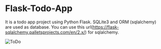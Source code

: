 # Flask-Todo-App


It is a todo app project using Python Flask.
SQLite3 and ORM (sqlalchemy) are used as database.
You can use this url(https://flask-sqlalchemy.palletsprojects.com/en/2.x/)  for sqlalchemy.

![ToDo](https://raw.githubusercontent.com/halilyilmaaz/Flask-Todo-App/main/ToDo/Todo%20(2).png) 
